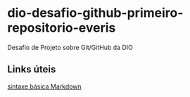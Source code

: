 # dio-desafio-github-primeiro-repositorio-everis
Desafio de Projeto sobre Git/GitHub da DIO

## Links úteis
[sintaxe básica Markdown](https://www.markdownguide.org/basic-syntax/)

